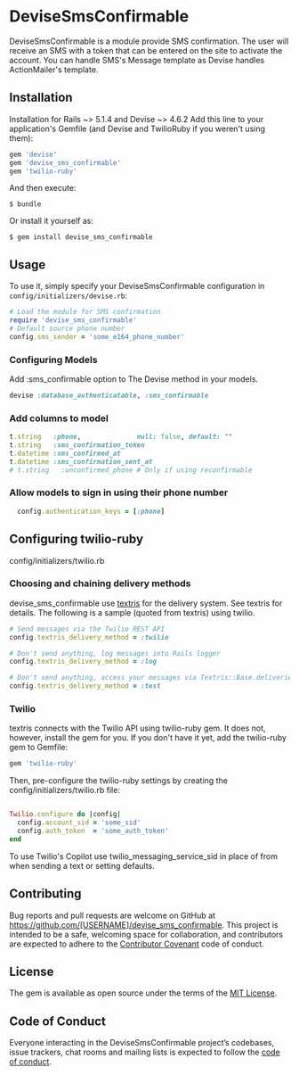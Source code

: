 # DeviseSmsConfirmable

DeviseSmsConfirmable is a module provide SMS confirmation. The user will receive an SMS with a token that can be entered on the site to activate the account. You can handle SMS's Message template as Devise handles ActionMailer's template.

## Installation
Installation for Rails ~> 5.1.4 and Devise ~> 4.6.2
Add this line to your application's Gemfile (and Devise and TwilioRuby if you weren't using them):

```ruby
gem 'devise'
gem 'devise_sms_confirmable'
gem 'twilio-ruby'
```

And then execute:

    $ bundle

Or install it yourself as:

    $ gem install devise_sms_confirmable

## Usage
To use it, simply specify your DeviseSmsConfirmable configuration in ```config/initializers/devise.rb```:

```ruby
# Load the module for SMS confirmation
require 'devise_sms_confirmable'
# Default source phone number
config.sms_sender = 'some_e164_phone_number'
```

### Configuring Models
Add :sms_confirmable option to The Devise method in your models.

```ruby
devise :database_authenticatable, :sms_confirmable

``` 

### Add columns to model
```ruby
t.string   :phone,              null: false, default: ""
t.string   :sms_confirmation_token
t.datetime :sms_confirmed_at
t.datetime :sms_confirmation_sent_at
# t.string   :unconfirmed_phone # Only if using reconfirmable
```

### Allow models to sign in using their phone number

```ruby
  config.authentication_keys = [:phone]
```

## Configuring twilio-ruby 

config/initializers/twilio.rb

### Choosing and chaining delivery methods
devise_sms_confirmable use [textris](https://github.com/visualitypl/textris) for the delivery system. See textris for details.
The following is a sample (quoted from textris) using twilio.

```ruby
# Send messages via the Twilio REST API
config.textris_delivery_method = :twilio

# Don't send anything, log messages into Rails logger
config.textris_delivery_method = :log

# Don't send anything, access your messages via Textris::Base.deliveries
config.textris_delivery_method = :test
```

### Twilio
textris connects with the Twilio API using twilio-ruby gem. It does not, however, install the gem for you. If you don't have it yet, add the twilio-ruby gem to Gemfile:

```ruby
gem 'twilio-ruby'
```

Then, pre-configure the twilio-ruby settings by creating the config/initializers/twilio.rb file:

```ruby

Twilio.configure do |config|
  config.account_sid = 'some_sid'
  config.auth_token  = 'some_auth_token'
end
```

To use Twilio's Copilot use twilio_messaging_service_sid in place of from when sending a text or setting defaults.

## Contributing

Bug reports and pull requests are welcome on GitHub at https://github.com/[USERNAME]/devise_sms_confirmable. This project is intended to be a safe, welcoming space for collaboration, and contributors are expected to adhere to the [Contributor Covenant](http://contributor-covenant.org) code of conduct.

## License

The gem is available as open source under the terms of the [MIT License](https://opensource.org/licenses/MIT).

## Code of Conduct

Everyone interacting in the DeviseSmsConfirmable project’s codebases, issue trackers, chat rooms and mailing lists is expected to follow the [code of conduct](https://github.com/[USERNAME]/devise_sms_confirmable/blob/master/CODE_OF_CONDUCT.md).
